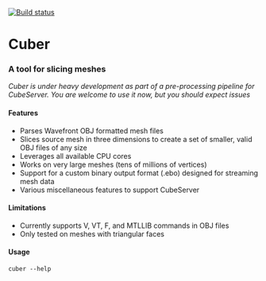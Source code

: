 [![Build status](https://ci.appveyor.com/api/projects/status/nb5v8as084fpe45v?svg=true)](https://ci.appveyor.com/project/stefangordon/cuber)

# Cuber
### A tool for slicing meshes

*Cuber is under heavy development as part of a pre-processing pipeline for CubeServer.  You are welcome to use it now, but you should expect issues*

#### Features

* Parses Wavefront OBJ formatted mesh files
* Slices source mesh in three dimensions to create a set of smaller, valid OBJ files of any size
* Leverages all available CPU cores
* Works on very large meshes (tens of millions of vertices)
* Support for a custom binary output format (.ebo) designed for streaming mesh data
* Various miscellaneous features to support CubeServer



#### Limitations
* Currently supports V, VT, F, and MTLLIB commands in OBJ files
* Only tested on meshes with triangular faces



#### Usage
```cuber --help```
